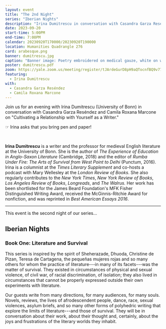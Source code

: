 ```yaml
---
layout: event
title: "The 2nd Night"
series: "Iberian Nights"
description: "Irina Dumitrescu in conversation with Casandra Garza Reséndez and Camila Roxana Marcone."
date: 2023-09-20
start-time: 5:00PM
end-time: 7:00PM
calendar: 20230920T170000/20230920T190000
location: Humanities Quadrangle 276
card: arabesque.png
banner: dumitrescu.jpg
caption: "Banner image: Poetry embroidered on medical gauze, white on white, by a physician political prisoner from [The Sighet Memorial](https://turmemorialsighet.ro/?lang=en)."
poster: dumitrescu.pdf
zoom: https://yale.zoom.us/meeting/register/tJArdeGurD8pH9aQTocnfBQ9v77RJ3cPhnFh
featuring:
  - Irina Dumitrescu
with:
  - Casandra Garza Reséndez
  - Camila Roxana Marcone
---
```


Join us for an evening with Irina Dumitrescu (University of Bonn) in conversation with Casandra Garza Reséndez and Camila Roxana Marcone on "Cultivating a Relationship with Yourself as a Writer."

<span class="lead h4 border border-warning p-1 text-warning">☞ Irina asks that you bring pen and paper!</span>

<br>

**Irina Dumitrescu** is a writer and the professor for medieval English
literature at the University of Bonn. She is the author of _The
Experience of Education in Anglo-Saxon Literature_ (Cambridge, 2018) and
the editor of _Rumba Under Fire: The Arts of Survival from West Point to
Delhi_ (Punctum, 2016). Irina is a columnist at the _Times Literary
Supplement_ and co-hosts a podcast with Mary Wellesley at the _London
Review of Books_. She also regularly contributes to the _New York
Times_, _New York Review of Books_, _Los Angeles Review of Books_,
_Longreads_, and _The Walrus._ Her work has been shortlisted for the
James Beard Foundation's MFK Fisher Distinguished Writing Award,
received the McGinnis-Ritchie Award for nonfiction, and was reprinted
in *Best American Essays 2016*.

---

This event is the second night of our series...

## Iberian Nights

### Book One: Literature and Survival

This series is inspired by the spirit of Sheherazade, Dhuoda, Christine de Pizan, Teresa de Cartagena, the pequeñas mujeres rojas and so many others for whom the practice of literature---in many of its facets---was the matter of survival. They existed in circumstances of physical and sexual violence, of civil war, of racial discrimination, of isolation; they also lived in circumstances that cannot be properly expressed outside their own experiments with literature.

Our guests write from many directions, for many audiences, for many souls. Novels, reviews, the lives of afrodescendent people, dance, race, sexual violences, asylum briefs, and so many other forms of polyhedric writing that explore the limits of literature---and those of survival. They will be in conversation about their work, about their thought and, certainly, about the joys and frustrations of the literary worlds they inhabit.
